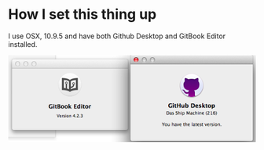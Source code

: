 # How I set this thing up

I use OSX, 10.9.5 and have both Github Desktop and GitBook Editor installed. 

![Local Image](../images/gitbook_github.png)